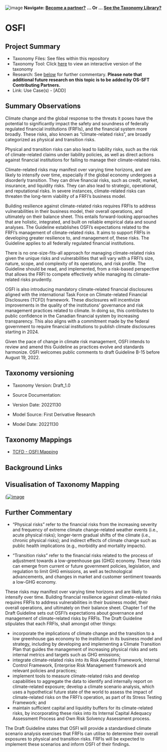 ![image](https://user-images.githubusercontent.com/112073913/188821900-0c411acf-fbdd-4163-adc9-3ba4e2be78df.png)
**Navigate: [Become a partner?](https://github.com/OS-SFT/06-COLLABORATORS-PARTNERS)**
**... Or ... [See the Taxonomy Library?](https://github.com/orgs/OS-SFT/projects/2)**

# OSFI

## Project Summary
- Taxonomy Files: See files within this repository
- Taxonomy Tool: Click [here](https://os-sft.solidatus.com/viewer/share/CDOgDw1Gnaqm4NdqTpyF9cDLasMa46Zc) to view an interactive version of the taxonomy
- Research: See [below](https://github.com/OS-SFT/Taxonomy-Mappings-Library/tree/main/Single%20Taxonomies/OSFI#further-commentary) for further commentary. **Please note that additional future research on this topic is to be added by OS-SFT Contributing Partners.**
- Link: Use Case(s) - [ADD]

## Summary Observations
Climate change and the global response to the threats it poses have the potential to significantly impact the safety and soundness of federally regulated financial institutions (FRFIs), and the financial system more broadly. These risks, also known as “climate-related risks”, are broadly categorized as physical and transition risks.

Physical and transition risks can also lead to liability risks, such as the risk of climate-related claims under liability policies, as well as direct actions against financial institutions for failing to manage their climate-related risks.

Climate-related risks may manifest over varying time horizons, and are likely to intensify over time, especially if the global economy undergoes a disorderly transition. They can drive financial risks, such as credit, market, insurance, and liquidity risks. They can also lead to strategic, operational, and reputational risks. In severe instances, climate-related risks can threaten the long-term viability of a FRFI’s business model.

Building resilience against climate-related risks requires FRFIs to address vulnerabilities in their business model, their overall operations, and ultimately on their balance sheet. This entails forward-looking approaches that are holistic, integrated, and built on reliable empirical data and sound analyses.
The Guideline establishes OSFI’s expectations related to the FRFI’s management of climate-related risks. It aims to support FRFIs in developing greater resilience to, and management of, these risks. The Guideline applies to all federally regulated financial institutions.

There is no one-size-fits-all approach for managing climate-related risks given the unique risks and vulnerabilities that will vary with a FRFI’s size, nature, scope, and complexity of its operations, and risk profile. The Guideline should be read, and implemented, from a risk-based perspective that allows the FRFI to compete effectively while managing its climate-related risks prudently.

OSFI is also introducing mandatory climate-related financial disclosures aligned with the international Task Force on Climate-related Financial Disclosures (TCFD) framework. These disclosures will incentivize improvements in the quality of the institutions’ governance and risk management practices related to climate. In doing so, this contributes to public confidence in the Canadian financial system by increasing transparency. This also aligns with a commitment made by the federal government to require financial institutions to publish climate disclosures starting in 2024.

Given the pace of change in climate risk management, OSFI intends to review and amend this Guideline as practices evolve and standards harmonize. OSFI welcomes public comments to draft Guideline B-15 before August 19, 2022.

## Taxonomy versioning

- Taxonomy Version: Draft_1.0
- Source Documentation:
  
- Version Date: 20221130
- Model Source: First Derivative Research
- Model Date: 20221130

## Taxonomy Mappings
- [TCFD - OSFI Mapping](https://github.com/OS-SFT/Taxonomy-Mappings-Library/blob/main/Taxonomy%20Mappings%20-%20Double/TCFD%20-%20OSFI/READ.md)
## Background Links

## Visualisation of Taxonomy Mapping
[(![image](https://user-images.githubusercontent.com/112077283/204783041-da37fe44-37bc-442b-b5fa-1d6a974ea188.png
 "Click to open interactive Taxonomy Tool")](https://os-sft.solidatus.com/viewer/share/CDOgDw1Gnaqm4NdqTpyF9cDLasMa46Zc)

## Further Commentary
 - “Physical risks” refer to the financial risks from the increasing severity and frequency of extreme climate change-related weather events (i.e., acute physical risks); longer-term gradual shifts of the climate (i.e., chronic physical risks); and indirect effects of climate change such as public health implications (e.g., morbidity and mortality impacts).

 - “Transition risks” refer to the financial risks related to the process of adjustment towards a low-greenhouse gas (GHG) economy. These risks can emerge from current or future government policies, legislation, and regulation to limit GHG emissions, as well as technological advancements, and changes in market and customer sentiment towards a low-GHG economy.

These risks may manifest over varying time horizons and are likely to intensify over time. Building financial resilience against climate-related risks requires FRFIs to address vulnerabilities in their business model, their overall operations, and ultimately on their balance sheet.
Chapter 1 of the Draft Guideline sets out OSFI’s expectations about governance and management of climate-related risks by FRFIs. The Draft Guideline stipulates that each FRFIs, shall amongst other things:

* incorporate the implications of climate change and the transition to a low greenhouse gas economy to the institution in its business model and strategy, including by developing and implementing a Climate Transition Plan that guides the management of increasing physical risks and sets internal metrics and targets such as GHG emissions;
* integrate climate-related risks into its Risk Appetite Framework, Internal Control Framework, Enterprise Risk Management framework and relevant policies and practices;
* implement tools to measure climate-related risks and develop capabilities to aggregate the data to identify and internally report on climate-related exposure;
develop a climate scenario analysis, which uses a hypothetical future state of the world to assess the impact of climate-related risks on the FRFI’s operation, as part of its Stress Testing Framework; and
* maintain sufficient capital and liquidity buffers for its climate-related risks, by incorporating these risks into its Internal Capital Adequacy Assessment Process and Own Risk Solvency Assessment process.


The Draft Guideline states that OSFI will provide a standardised climate scenario analysis exercises that FRFIs can utilise to determine their overall exposures to physical and transition risks. FRFIs will be expected to implement these scenarios and inform OSFI of their findings.

